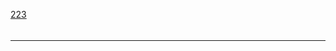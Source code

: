[223](https://github.com/guilhermeprokisch/ideias/issues/223) 
###### 





-------------------------------------------------------------------------------

